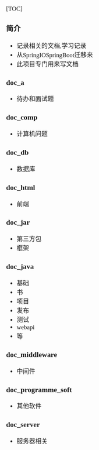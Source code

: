 <span  style="font-family: Simsun,serif; font-size: 17px; ">

[TOC]

### 简介

- 记录相关的文档,学习记录
- 从SpringIOSpringBoot迁移来
- 此项目专门用来写文档

### doc_a

- 待办和面试题

### doc_comp

- 计算机问题

### doc_db

- 数据库

### doc_html

- 前端

### doc_jar

- 第三方包
- 框架

### doc_java

- 基础
- 书
- 项目
- 发布
- 测试
- webapi
- 等

### doc_middleware

- 中间件

### doc_programme_soft

- 其他软件

### doc_server

- 服务器相关

</span>